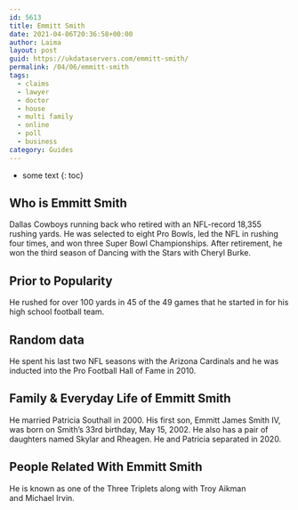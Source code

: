 ```yaml
---
id: 5613
title: Emmitt Smith
date: 2021-04-06T20:36:58+00:00
author: Laima
layout: post
guid: https://ukdataservers.com/emmitt-smith/
permalink: /04/06/emmitt-smith
tags:
  - claims
  - lawyer
  - doctor
  - house
  - multi family
  - online
  - poll
  - business
category: Guides
---
```


* some text
{: toc}


## Who is Emmitt Smith
                  
                  
                  
Dallas Cowboys running back who retired with an NFL-record 18,355 rushing yards. He was selected to eight Pro Bowls, led the NFL in rushing four times, and won three Super Bowl Championships. After retirement, he won the third season of Dancing with the Stars with Cheryl Burke.
                  
              
            
              
            
                
                
                
## Prior to Popularity
                  
                  
                  
He rushed for over 100 yards in 45 of the 49 games that he started in for his high school football team.
                  
              
            
              
            
                
                
                
## Random data
                  
                  
                  
He spent his last two NFL seasons with the Arizona Cardinals and he was inducted into the Pro Football Hall of Fame in 2010.
                  
              
            
              
            
                
                
                
## Family & Everyday Life of Emmitt Smith
                  
                  
                  
He married Patricia Southall in 2000. His first son, Emmitt James Smith IV, was born on Smith&#8217;s 33rd birthday, May 15, 2002. He also has a pair of daughters named Skylar and Rheagen. He and Patricia separated in 2020. 
                  
              
            
              
            
                
                
                
## People Related With Emmitt Smith
                  
                  
                  
He is known as one of the Three Triplets along with Troy Aikman and Michael Irvin.
                  
              
            
              
            
                
              
            
              
              
            
            
              
            
          
          
          